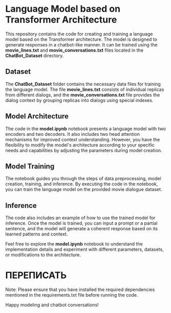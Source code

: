 # Language Model based on Transformer Architecture

This repository contains the code for creating and training a language model based on the Transformer architecture. The model is designed to generate responses in a chatbot-like manner. It can be trained using the **movie_lines.txt** and **movie_conversations.txt** files located in the **ChatBot_Dataset** directory.

## Dataset

The **ChatBot_Dataset** folder contains the necessary data files for training the language model. The file **movie_lines.txt** consists of individual replicas from different dialogs, and the **movie_conversations.txt** file provides the dialog context by grouping replicas into dialogs using special indexes.

## Model Architecture
The code in the **model.ipynb** notebook presents a language model with two encoders and two decoders. It also includes two head attention mechanisms for improved context understanding. However, you have the flexibility to modify the model's architecture according to your specific needs and capabilities by adjusting the parameters during model creation.

## Model Training
The notebook guides you through the steps of data preprocessing, model creation, training, and inference. By executing the code in the notebook, you can train the language model on the provided movie dialogue dataset.

## Inference
The code also includes an example of how to use the trained model for inference. Once the model is trained, you can input a prompt or a partial sentence, and the model will generate a coherent response based on its learned patterns and context.

Feel free to explore the **model.ipynb** notebook to understand the implementation details and experiment with different parameters, datasets, or modifications to the architecture.
# ПЕРЕПИСАТЬ
Note: Please ensure that you have installed the required dependencies mentioned in the requirements.txt file before running the code.

Happy modeling and chatbot conversations!
